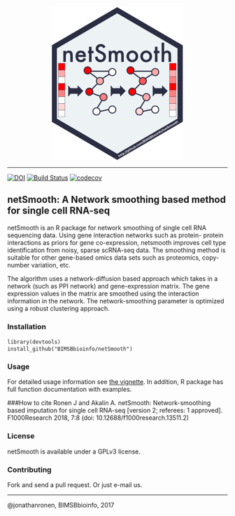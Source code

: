 <div align="center">
	<img src="hex-netsmooth.png" alt="netsmooth"/>
</div>


---------

[![DOI](https://zenodo.org/badge/DOI/10.5281/zenodo.1119064.svg)](https://doi.org/10.5281/zenodo.1119064)
[![Build Status](https://travis-ci.org/BIMSBbioinfo/netSmooth.svg?branch=master)](https://travis-ci.org/BIMSBbioinfo/netSmooth) [![codecov](https://codecov.io/gh/BIMSBbioinfo/netSmooth/branch/master/graph/badge.svg)](https://codecov.io/gh/BIMSBbioinfo/netSmooth)

**netSmooth: A Network smoothing based method for single cell RNA-seq**
-----
netSmooth is an R package for network smoothing of single cell RNA sequencing data. Using gene interaction networks such as protein-
protein interactions as priors for gene co-expression, netsmooth improves cell type identification from noisy, sparse scRNA-seq data.
The smoothing method is suitable for other gene-based omics data sets such as proteomics, copy-number variation, etc.

The algorithm uses a network-diffusion based approach which takes in a network (such as PPI network) and gene-expression matrix. The gene 
expression values in the matrix are smoothed using the interaction information in the network. The network-smoothing parameter is 
optimized using a robust clustering approach.

### Installation

	library(devtools)
	install_github("BIMSBbioinfo/netSmooth")

### Usage
For detailed usage information see  [the vignette](http://htmlpreview.github.io/?https://github.com/BIMSBbioinfo/netSmooth/blob/master/vignettes/netSmoothIntro.html). In addition,
R package has full function documentation with examples. 

###How to cite 
Ronen J and Akalin A. netSmooth: Network-smoothing based imputation for single cell RNA-seq [version 2; referees: 1 approved]. F1000Research 2018, 7:8 (doi: 10.12688/f1000research.13511.2)

### License

netSmooth is available under a GPLv3 license.

### Contributing

Fork and send a pull request. Or just e-mail us.

-------------------------
@jonathanronen, BIMSBbioinfo, 2017

